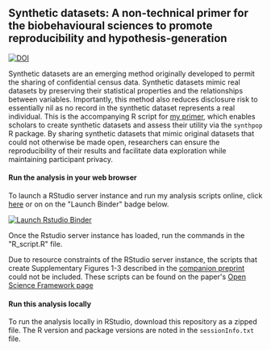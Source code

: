 ## Synthetic datasets: A non-technical primer for the biobehavioural sciences to promote reproducibility and hypothesis-generation

[![DOI](https://zenodo.org/badge/DOI/10.5281/zenodo.3520475.svg)](https://doi.org/10.5281/zenodo.3520475)

Synthetic datasets are an emerging method originally developed to permit the sharing of confidential census data. Synthetic datasets mimic real datasets by preserving their statistical properties and the relationships between variables. Importantly, this method also reduces disclosure risk to essentially nil as no record in the synthetic dataset represents a real individual. This is the accompanying R script for [my primer](https://psyarxiv.com/dmfb3/), which enables scholars to create synthetic datasets and assess their utility via the `synthpop` R package. By sharing synthetic datasets that mimic original datasets that could not otherwise be made open, researchers can ensure the reproducibility of their results and facilitate data exploration while maintaining participant privacy.

#### Run the analysis in your web browser

To launch a RStudio server instance and run my analysis scripts online, click [here](https://mybinder.org/v2/gh/dsquintana/synthpop-primer/master?urlpath=rstudio) or on on the "Launch Binder" badge below.

  <!-- badges: start -->
  [![Launch Rstudio Binder](http://mybinder.org/badge_logo.svg)](https://mybinder.org/v2/gh/dsquintana/synthpop-primer/master?urlpath=rstudio)
  <!-- badges: end -->

Once the Rstudio server instance has loaded, run the commands in the "R_script.R" file.

Due to resource constraints of the RStudio server instance, the scripts that create Supplementary Figures 1-3 described in the [companion preprint](https://psyarxiv.com/dmfb3/) could not be included. These scripts can be found on the paper's [Open Science Framework page](https://osf.io/z524n/)

#### Run this analysis locally
To run the analysis locally in RStudio, download this repository as a zipped file. The R version and package versions are noted in the `sessionInfo.txt` file.
